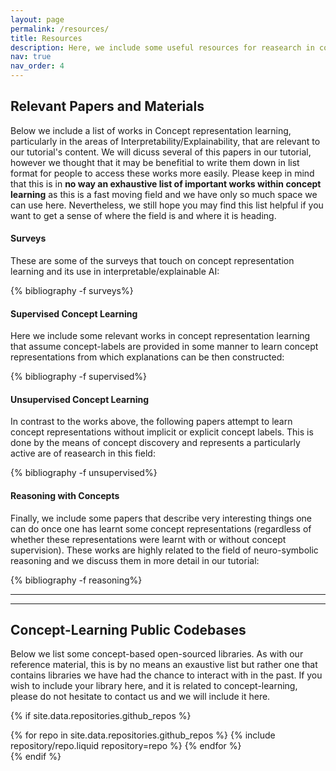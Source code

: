 ```yaml
---
layout: page
permalink: /resources/
title: Resources
description: Here, we include some useful resources for reasearch in concept representation learning.
nav: true
nav_order: 4
---
```


## Relevant Papers and Materials

Below we include a list of works in Concept representation learning, particularly in the
areas of Interpretability/Explainability, that are relevant to our tutorial's
content. We will dicuss several of this papers in our tutorial, however we thought
that it may be benefitial to write them down in list format for people to access
these works more easily. Please keep in mind that this is in **no way an exhaustive list of important works within concept learning**
as this is a fast moving field and we have only so much space we can use here.
Nevertheless, we still hope you may find this list helpful if you want to get
a sense of where the field is and where it is heading.

#### Surveys
These are some of the surveys that touch on concept representation learning
and its use in interpretable/explainable AI:

<div class="publications">
  {% bibliography -f surveys%}
</div>

#### Supervised Concept Learning
Here we include some relevant works in concept representation learning that
assume concept-labels are provided in some manner to learn concept representations
from which explanations can be then constructed:

<div class="publications">
  {% bibliography -f supervised%}
</div>

#### Unsupervised Concept Learning
In contrast to the works above, the following papers attempt to learn concept
representations without implicit or explicit concept labels. This is done by
the means of concept discovery and represents a particularly active are of reasearch
in this field:

<div class="publications">
  {% bibliography -f unsupervised%}
</div>

#### Reasoning with Concepts
Finally, we include some papers that describe very interesting things one can
do once one has learnt some concept representations (regardless of whether these
representations were learnt with or without concept supervision). These works
are highly related to the field of neuro-symbolic reasoning and we discuss them
in more detail in our tutorial:

<div class="publications">
  {% bibliography -f reasoning%}
</div>

----
----

## Concept-Learning Public Codebases

Below we list some concept-based open-sourced libraries. As with our reference
material, this is by no means an exaustive list but rather one that contains
libraries we have had the chance to interact with in the past. If you wish to
include your library here, and it is related to concept-learning, please do
not hesitate to contact us and we will include it here.

{% if site.data.repositories.github_repos %}

<div class="repositories d-flex flex-wrap flex-md-row flex-column justify-content-between align-items-center">
  {% for repo in site.data.repositories.github_repos %}
    {% include repository/repo.liquid repository=repo %}
  {% endfor %}
</div>
{% endif %}
